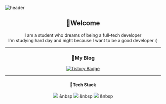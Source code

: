 ![header](https://capsule-render.vercel.app/api?type=Shark&color=random&height=230&section=header)

<div align="center">
<h2>👋Welcome</h2>
I am a student who dreams of being a full-tech developer </br>
I'm studying hard day and night because I want to be a good developer :)

* * *

#### <h3>🌻My Blog</h3>
[![Tistory Badge](https://img.shields.io/badge/Tistory-ff7f00?style=flat&logoColor=white)](https://https://songg5453.tistory.com/)


 
 * * *
 
#### 🌻Tech Stack
<img src="https://img.shields.io/badge/CSS3-1572B6?style=flat-square&logo=CSS3&logoColor=white"/></a> &nbsp
<img src="https://img.shields.io/badge/CSS3-1572B6?style=flat-square&logo=CSS3&logoColor=white"/></a> &nbsp
<img src="https://img.shields.io/badge/CSS3-1572B6?style=flat-square&logo=CSS3&logoColor=white"/></a> &nbsp



</div>
